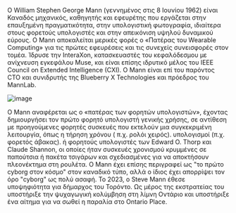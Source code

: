 
Ο William Stephen George Mann (γεννημένος στις 8 Ιουνίου 1962) είναι Καναδός μηχανικός, καθηγητής και εφευρέτης που εργάζεται στην επαυξημένη πραγματικότητα, στην υπολογιστική φωτογραφία, ιδιαίτερα στους φορετούς υπολογιστές και στην απεικόνιση υψηλού δυναμικού εύρους. Ο Mann αποκαλείται μερικές φορές ο «Πατέρας του Wearable Computing» για τις πρώτες εφευρέσεις και τις συνεχείς συνεισφορές στον τομέα. Ίδρυσε την InteraXon, κατασκευαστές του κεφαλόδεσμου με ανίχνευση εγκεφάλου Muse, και είναι επίσης ιδρυτικό μέλος του IEEE Council on Extended Intelligence (CXI). Ο Mann είναι επί του παρόντος CTO και συνιδρυτής της Blueberry X Technologies και πρόεδρος του MannLab.

![image](https://github.com/VasilisK23/site/assets/115342571/915316da-ea03-41dd-b51b-875a99c08c9a)

Ο Mann αναφέρεται ως ο «πατέρας των φορητών υπολογιστών», έχοντας δημιουργήσει τον πρώτο φορητό υπολογιστή γενικής χρήσης, σε αντίθεση με προηγούμενες φορητές συσκευές που εκτελούν μια συγκεκριμένη λειτουργία, όπως η τήρηση χρόνου ( π.χ. ρολόι χειρός). υπολογισμοί (π.χ. φορετός άβακας). ή φορητούς υπολογιστές των Edward O. Thorp και Claude Shannon, οι οποίες ήταν συσκευές χρονισμού κρυμμένες σε παπούτσια ή πακέτα τσιγάρων και σχεδιασμένες για να αποκτήσουν πλεονέκτημα στη ρουλέτα.
Ο Mann έχει επίσης περιγραφεί ως "το πρώτο cyborg στον κόσμο" στον καναδικό τύπο, αλλά ο ίδιος έχει απορρίψει τον όρο "cyborg" ως πολύ ασαφή.
Το 2023, ο Steve Mann έθεσε υποψηφιότητα για δήμαρχος του Τορόντο. Ως μέρος της εκστρατείας του υποστήριξε την ψυχαγωγική κολύμβηση στη λίμνη Οντάριο και υποστήριξε ένα αίτημα για να σωθεί η παραλία στο Ontario Place.
